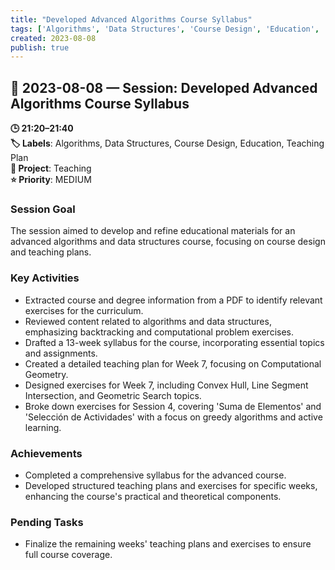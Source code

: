 ```yaml
---
title: "Developed Advanced Algorithms Course Syllabus"
tags: ['Algorithms', 'Data Structures', 'Course Design', 'Education', 'Teaching Plan']
created: 2023-08-08
publish: true
---
```


## 📅 2023-08-08 — Session: Developed Advanced Algorithms Course Syllabus

**🕒 21:20–21:40**  
**🏷️ Labels**: Algorithms, Data Structures, Course Design, Education, Teaching Plan  
**📂 Project**: Teaching  
**⭐ Priority**: MEDIUM  


### Session Goal
The session aimed to develop and refine educational materials for an advanced algorithms and data structures course, focusing on course design and teaching plans.

### Key Activities
- Extracted course and degree information from a PDF to identify relevant exercises for the curriculum.
- Reviewed content related to algorithms and data structures, emphasizing backtracking and computational problem exercises.
- Drafted a 13-week syllabus for the course, incorporating essential topics and assignments.
- Created a detailed teaching plan for Week 7, focusing on Computational Geometry.
- Designed exercises for Week 7, including Convex Hull, Line Segment Intersection, and Geometric Search topics.
- Broke down exercises for Session 4, covering 'Suma de Elementos' and 'Selección de Actividades' with a focus on greedy algorithms and active learning.

### Achievements
- Completed a comprehensive syllabus for the advanced course.
- Developed structured teaching plans and exercises for specific weeks, enhancing the course's practical and theoretical components.

### Pending Tasks
- Finalize the remaining weeks' teaching plans and exercises to ensure full course coverage.
